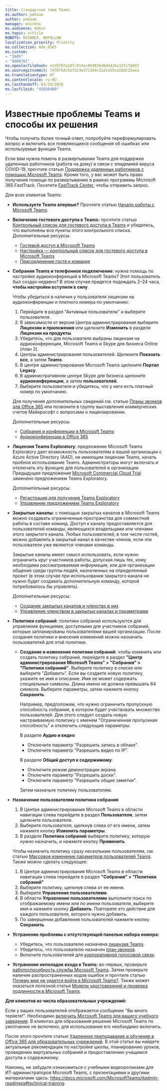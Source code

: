 ```yaml
---
title: Стандартная тема Teams
ms.author: pebaum
author: pebaum
manager: mnirkhe
ms.audience: Admin
ms.topic: article
ROBOTS: NOINDEX, NOFOLLOW
localization_priority: Priority
ms.collection: Adm_O365
ms.custom:
- "2605"
- "9000701"
ms.openlocfilehash: e1d5f07a10fc014ac8b983bd6dd426c13fc7b807
ms.sourcegitcommit: 7d787b8c5af223e2711b4c2a2ca55ce2bdc25aea
ms.translationtype: HT
ms.contentlocale: ru-RU
ms.lasthandoff: 03/19/2020
ms.locfileid: "42856480"
---
```

# <a name="teams-common-issues-and-resolutions"></a>Известные проблемы Teams и способы их решения

Чтобы получить более точный ответ, попробуйте переформулировать вопрос и включить все появляющиеся сообщения об ошибках или используемые функции Teams.

Если вам нужна помочь в развертывании Teams для поддержки удаленных работников (работа на дому) в связи с эпидемией вируса COVID-19, прочтите статью [Поддержка удаленных работников с помощью Microsoft Teams](https://docs.microsoft.com/microsoftteams/support-remote-work-with-teams). Кроме того, у вас может быть право получения помощи по развертыванию в рамках программы Microsoft 365 FastTrack. Посетите [FastTrack Center](https://www.microsoft.com/fasttrack), чтобы отправить запрос.

Для всех клиентов Teams:

- **Используете Teams впервые?** Прочтите статью [Начало работы с Microsoft Teams](https://docs.microsoft.com/microsoftteams/get-started-with-teams-quick-start).
- **Включение гостевого доступа в Teams:** прочтите статью [Контрольный список для гостевого доступа в Teams](https://docs.microsoft.com/microsoftteams/guest-access-checklist) и убедитесь, что выполнены все пункты этого контрольного списка. Дополнительные ресурсы:
    - [Гостевой доступ в Microsoft Teams](https://docs.microsoft.com/microsoftteams/guest-access)
    - [Настройка — контрольный список для гостевого доступа в Microsoft Teams](https://docs.microsoft.com/microsoftteams/guest-access-checklist)
    - [Присоединение гостя к команде](https://docs.microsoft.com/microsoftteams/guest-joins)

- **Собрания Teams и телефонное подключение**: нужна помощь по настройке аудиоконференций в Microsoft Teams? Этот пользователь был создан недавно? В этом случае придется подождать 2–24 часа, **чтобы настройки вступили в силу**. 

    Чтобы убедиться в наличии у пользователя лицензии на аудиоконференции и платного номера по умолчанию:
    1.    Перейдите в раздел "Активные пользователи" и выберите пользователя.
    2.    В зависимости от версии Центра администрирования выберите **Лицензии и приложения** или щелкните **Изменить** в разделе **Лицензии на продукты**.
    3.    Убедитесь, что для пользователя выбраны лицензии на аудиоконференции, Microsoft Teams и Skype для бизнеса Online (план 2).
    4.    Центры администрирования пользователей. Щелкните **Показать все**, а затем **Teams**.
    5.    В центре администрирования Microsoft Teams щелкните **Портал Legacy**.
    6.    В административном центре Skype для бизнеса щелкните **аудиоконференции**, а затем **пользователей**.
    7.    Выберите пользователя и убедитесь, что у него есть платный номер по умолчанию.
    
    Для получения дополнительных сведений см. статью [Планы звонков для Office 365](https://docs.microsoft.com/microsoftteams/calling-plans-for-office-365) или позвоните в группу выставления коммерческих счетов Майкрософт с вопросами о лицензировании.

    Дополнительные ресурсы:

    - [Собрания и конференции в Microsoft Teams](https://docs.microsoft.com/microsoftteams/deploy-meetings-microsoft-teams-landing-page)
    - [Аудиоконференции в Office 365](https://docs.microsoft.com/microsoftteams/audio-conferencing-in-office-365)

- **Лицензия Teams Exploratory**: предложение Microsoft Teams Exploratory дает возможность пользователям в вашей организации с Azure Active Directory (AAD), не имеющим лицензии Teams, начать пробное использование Teams. Администраторы могут включать и отключать эту функцию для пользователей в организации. Предыдущее предложение [Microsoft Commercial Cloud Trial](https://docs.microsoft.com/microsoftteams/iw-trial-teams) заменено предложением Teams Exploratory.

    Дополнительные ресурсы:

    - [Регистрация для получения Teams Exploratory](https://docs.microsoft.com/microsoftteams/teams-exploratory#how-users-sign-up-for-the-teams-exploratory-experience)
    - [Управление предложением Teams Exploratory](https://docs.microsoft.com/microsoftteams/teams-exploratory#manage-the-teams-exploratory-experience)

- **Закрытые каналы**: с помощью закрытых каналов в Microsoft Teams можно создавать ограниченные пространства для совместной работы в составе команд. Доступ к каналу предоставляется для пользователей команды, являющихся владельцами или членами этого закрытого канала. Любых пользователей, в том числе гостей, можно добавлять в закрытый канал в качестве членов, если эти пользователи уже являются членами команды.

    Закрытые каналы имеет смысл использовать, если нужно ограничить круг участников работы, допуская лишь тех, кому необходима рассматриваемая информация, или для организации общения среди группы людей, назначенных на определенный проект (в этом случае при использовании закрытого канала не нужно будет создавать дополнительную команду, которой потребовалось бы управлять).

    Дополнительные ресурсы:
    - [Создание закрытых каналов и членство в них](https://docs.microsoft.com/microsoftteams/private-channels#private-channel-creation-and-membership)
    - [Управление членством в закрытых каналах и параметрами](https://docs.microsoft.com/microsoftteams/private-channels#manage-private-channel-membership-and-settings)

- **Политики собраний**: политики собраний используются для управления функциями, доступными для участников собраний, которые запланированы пользователями вашей организации. После создания политики и внесения изменений можно назначить пользователей для этой политики. 
    - **Создание и изменение политики собраний**: чтобы изменить или создать политику собраний, перейдите в раздел **"Центр администрирования Microsoft Teams" > "Собрания" > "Политики собраний"**. Выберите политику в списке или выберите "Добавить". Если вы создаете новую политику, укажите ее имя и описание. Имя не может содержать специальные символы. Длина имени не должна превышать 64 символа. Выберите параметры, затем нажмите кнопку **Сохранить**.

        Например, предположим, что нужно ограничить пропускную способность собрания, в котором будет участвовать множество пользователей. Для этого следует создать новую настраиваемую политику с именем "Ограниченная пропускная способность" и отключить следующие параметры:

        В разделе **Аудио и видео**:
        - Отключите параметр "Разрешить запись в облаке".
        - Отключите параметр "Разрешить видео по IP".

        В разделе **Общий доступ к содержимому**:
        - Отключите режим демонстрации экрана.
        - Отключите параметр "Разрешить доски".
        - Отключите параметр "Разрешить общие заметки".

        Затем назначьте политику пользователям.

- **Назначение пользователям политики собрания**

    1. В Центре администрирования Microsoft Teams в области навигации слева перейдите в раздел **Пользователи**, затем щелкните пользователя.
    2. Выберите пользователя, щелкнув слева от его имени, затем нажмите кнопку **Изменить параметры**.
    3. В разделе **Политика собраний** выберите политику, которую нужно назначить, и нажмите кнопку **Применить**.

    Чтобы назначить политику сразу нескольким пользователям, см. статью [Массовое изменение параметров пользователей Teams](https://docs.microsoft.com/microsoftteams/edit-user-settings-in-bulk). Также можно сделать следующее:

    1. В Центре администрирования Microsoft Teams в области навигации слева перейдите в раздел **"Собрания" > "Политики собраний"**
    2. Выберите политику, щелкнув слева от ее имени.
    3. Выберите **Управление пользователями**.
    4. В области **Управление пользователями** выполните поиск по отображаемому имени или по имени пользователя, выберите имя и нажмите кнопку **Добавить**. Повторите это действие для каждого пользователя, которого нужно добавить.
    5. По завершении добавления пользователей нажмите кнопку **Сохранить**.

- **Устранение проблемы с отсутствующей панелью набора номера:**  

    - Убедитесь, что пользователю назначена [лицензия Teams](https://docs.microsoft.com/MicrosoftTeams/assign-teams-licenses).
    - Убедитесь, что пользователю назначен [план звонков](https://docs.microsoft.com/MicrosoftTeams/calling-plan-landing-page).
    - Включите пользователей для [корпоративной голосовой связи](https://docs.microsoft.com/skypeforbusiness/skype-for-business-hybrid-solutions/plan-your-phone-system-cloud-pbx-solution/enable-users-for-enterprise-voice-online-and-phone-system-voicemail#to-enable-your-users-for-phone-system-in-office-365-voice-and-voicemail).

- **Устранение неполадок входа в Teams:** во-первых, проверьте [работоспособность службы Microsoft Teams](https://admin.microsoft.com/Adminportal/Home?source=applauncher#/servicehealth). Затем проверьте наличие распространенных кодов ошибок и прочтите статью [Почему мне не удается войти в Microsoft Teams?](https://support.office.com/article/a02f683b-61a3-4008-9447-ee60c5593b0f).  Также может оказаться полезной статья [Модели удостоверений и проверка подлинности в Microsoft Teams](https://docs.microsoft.com/MicrosoftTeams/identify-models-authentication).

**Для клиентов из числа образовательных учреждений:**

Если у ваших пользователей отображается сообщение "Вы много теряете!". Необходимо [включить Microsoft Teams для вашего учебного заведения](https://docs.microsoft.com/microsoft-365/education/intune-edu-trial/enable-microsoft-teams). В клиентах для образования решение Microsoft Teams по умолчанию не включено; для использования его необходимо включить.

После этого прочтите статью [Удаленное преподавание и обучение в Office 365 для образовательных учреждений](https://support.office.com/article/remote-teaching-and-learning-in-office-365-education-f651ccae-7b65-478b-8366-51bb884025c4). В этой статье вы найдете актуальные рекомендации по настройке школы, планированию уроков, проведению виртуальных собраний и предоставлению учащимся доступа к содержимому.

Наконец, не забудьте ознакомиться с учебными видеороликами для ИТ-администраторов Microsoft Teams, с презентациями и другими материалами здесь: https://docs.microsoft.com/MicrosoftTeams/itadmin-readiness#technical-training. 
